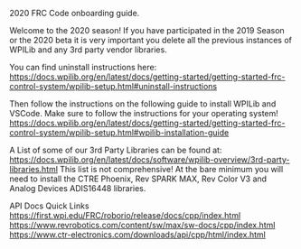 2020 FRC Code onboarding guide.

Welcome to the 2020 season! If you have participated in the 2019 Season or the 2020 beta it is very important you delete all the previous instances of WPILib and any 3rd party vendor libraries.

You can find uninstall instructions here:
https://docs.wpilib.org/en/latest/docs/getting-started/getting-started-frc-control-system/wpilib-setup.html#uninstall-instructions


Then follow the instructions on the following guide to install WPILib and VSCode. Make sure to follow the instructions for your operating system!
https://docs.wpilib.org/en/latest/docs/getting-started/getting-started-frc-control-system/wpilib-setup.html#wpilib-installation-guide

A List of some of our 3rd Party Libraries can be found at:
https://docs.wpilib.org/en/latest/docs/software/wpilib-overview/3rd-party-libraries.html
This list is not comprehensive! At the bare minimum you will need to install the CTRE Phoenix, Rev SPARK MAX, Rev Color V3 and Analog Devices ADIS16448 libraries.

API Docs Quick Links
https://first.wpi.edu/FRC/roborio/release/docs/cpp/index.html
https://www.revrobotics.com/content/sw/max/sw-docs/cpp/index.html
https://www.ctr-electronics.com/downloads/api/cpp/html/index.html
